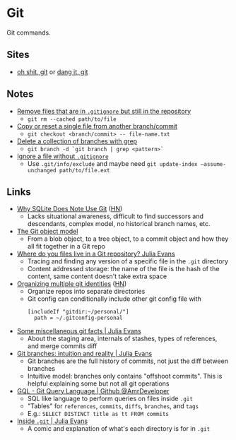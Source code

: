 # Git

Git commands.

## Sites

- [oh shit, git](https://ohshitgit.com/) or
  [dang it, git](https://dangitgit.com/)

## Notes

- [Remove files that are in `.gitignore` but still in the repository](https://stackoverflow.com/questions/13541615/how-to-remove-files-that-are-listed-in-the-gitignore-but-still-on-the-repositor)
  - `git rm --cached path/to/file`
- [Copy or reset a single file from another branch/commit](https://stackoverflow.com/questions/7147270/hard-reset-of-a-single-file)
  - `git checkout <branch/commit> -- file-name.txt`
- [Delete a collection of branches with grep](https://stackoverflow.com/questions/3670355/can-you-delete-multiple-branches-in-one-command-with-git)
  - `` git branch -d `git branch | grep <pattern>` ``
- [Ignore a file without `.gitignore`](https://luisdalmolin.dev/blog/ignoring-files-in-git-without-gitignore/)
  - Use `.git/info/exclude` and maybe need
    `git update-index —assume-unchanged path/to/file.ext`

## Links

- [Why SQLite Does Note Use Git](https://www.sqlite.org/whynotgit.html)
  ([HN](https://news.ycombinator.com/item?id=36830813))
  - Lacks situational awareness, difficult to find successors and descendants,
    complex model, no historical branch names, etc.
- [The Git object model](http://shafiul.github.io/gitbook/1_the_git_object_model.html)
  - From a blob object, to a tree object, to a commit object and how they all
    fit together in a Git repo
- [Where do you files live in a Git repository? Julia Evans](https://jvns.ca/blog/2023/09/14/in-a-git-repository--where-do-your-files-live-/)
  - Tracing and finding any version of a specific file in the `.git` directory
  - Content addressed storage: the name of the file is the hash of the content,
    same content doesn't take extra space
- [Organizing multiple git identities](https://garrit.xyz/posts/2023-10-13-organizing-multiple-git-identities)
  ([HN](https://news.ycombinator.com/item?id=37886049))
  - Organize repos into separate directories
  - Git config can conditionally include other git config file with
    ```
    [includeIf "gitdir:~/personal/"]
      path = ~/.gitconfig-personal
    ```
- [Some miscellaneous git facts | Julia Evans](https://jvns.ca/blog/2023/10/20/some-miscellaneous-git-facts/)
  - About the staging area, internals of stashes, types of references, and merge
    commits diff
- [Git branches: intuition and reality | Julia Evans](https://jvns.ca/blog/2023/11/23/branches-intuition-reality/)
  - Git branches are the full history of commits, not just the diff between
    branches
  - Intuitive model: branches only contains "offshoot commits". This is helpful
    explaining some but not all git operations
- [GQL - Git Query Language | Github @AmrDeveloper](https://github.com/AmrDeveloper/GQL)
  - SQL like language to perform queries on files inside `.git`
  - "Tables" for `references`, `commits`, `diffs`, `branches`, and `tags`
  - E.g.: `SELECT DISTINCT title as tt FROM commits`
- [Inside `.git` | Julia Evans](https://jvns.ca/blog/2024/01/26/inside-git/)
  - A comic and explanation of what's each directory is for in `.git`
